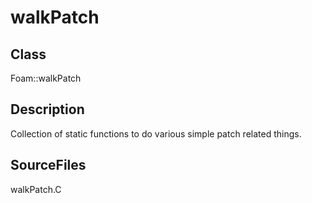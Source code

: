 # walkPatch 
## Class
Foam::walkPatch

## Description
Collection of static functions to do various simple patch related things.

## SourceFiles
walkPatch.C

